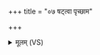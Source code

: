 +++
title = "०७ षट्त्वा पृच्छाम"

+++
<details><summary>मूलम् (VS)</summary>

षट्त्वा॑ पृच्छाम॒ ऋष॑यः कश्यपे॒मे त्वं हि यु॒क्तं यु॑यु॒क्षे योग्यं॑ च। वि॒राज॑माहु॒र्ब्रह्म॑णः पि॒तरं॒ तां नो॒ वि धे॑हि यति॒धा सखि॑भ्यः ॥
</details>
